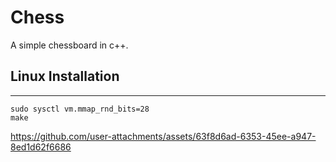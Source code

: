 # Chess
A simple chessboard in c++.

## Linux Installation
---
```
sudo sysctl vm.mmap_rnd_bits=28
make	
```

https://github.com/user-attachments/assets/63f8d6ad-6353-45ee-a947-8ed1d62f6686

